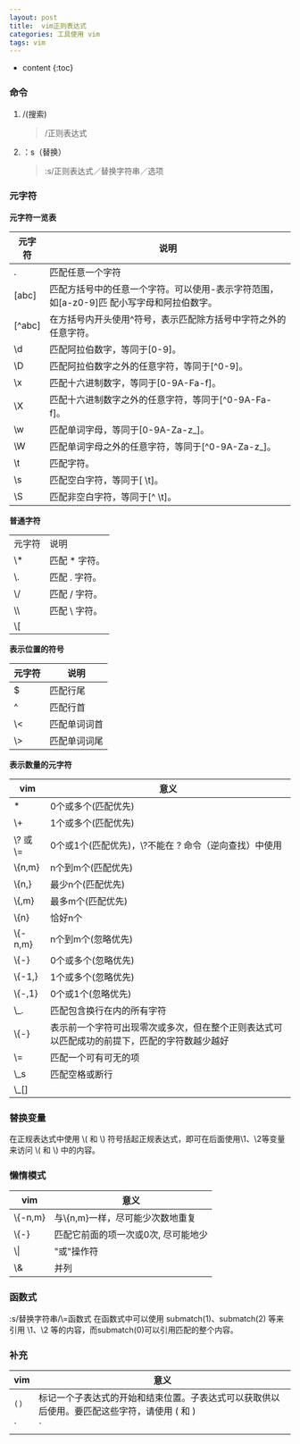 ```yaml
---
layout: post
title:  vim正则表达式
categories: 工具使用 vim
tags: vim
---
```


* content
{:toc}

### 命令

1. /(搜索)

   > /正则表达式

2. ：s（替换）

   > :s/正则表达式／替换字符串／选项



### 元字符


**元字符一览表**

| 元字符 | 说明                                                                                     |
| ------ | ----------------------------------------                                                 |
| .      | 匹配任意一个字符                                                                         |
| [abc]  | 匹配方括号中的任意一个字符。可以使用-表示字符范围，如[a-z0-9]匹 配小写字母和阿拉伯数字。 |
| [^abc] | 在方括号内开头使用^符号，表示匹配除方括号中字符之外的任意字符。                          |
| \\d    | 匹配阿拉伯数字，等同于[0-9]。                                                            |
| \\D    | 匹配阿拉伯数字之外的任意字符，等同于[^0-9]。                                             |
| \\x    | 匹配十六进制数字，等同于[0-9A-Fa-f]。                                                    |
| \\X    | 匹配十六进制数字之外的任意字符，等同于[^0-9A-Fa-f]。                                     |
| \\w    | 匹配单词字母，等同于[0-9A-Za-z_]。                                                       |
| \\W    | 匹配单词字母之外的任意字符，等同于[^0-9A-Za-z_]。                                        |
| \\t    | 匹配<TAB>字符。                                                                          |
| \\s    | 匹配空白字符，等同于[ \\t]。                                                             |
| \\S    | 匹配非空白字符，等同于[^ \\t]。                                                          |



**普通字符**

|        |                |
| ----   | ---------      |
| 元字符 | 说明           |
| \\*    | 匹配 * 字符。  |
| \\.    | 匹配 . 字符。  |
| \\/    | 匹配 / 字符。  |
| \\\\   | 匹配 \\ 字符。 |
| \\[    |                |



**表示位置的符号**

| 元字符 | 说明         |
| ----   | ------       |
| $      | 匹配行尾     |
| ^      | 匹配行首     |
| \\<    | 匹配单词词首 |
| \\>    | 匹配单词词尾 |


<!-- more -->

**表示数量的元字符**

| vim        | 意义                                                                                         |
| ---------  | ----------------------------------------                                                     |
| *          | 0个或多个(匹配优先)                                                                          |
| \\+        | 1个或多个(匹配优先)                                                                          |
| \\? 或 \\= | 0个或1个(匹配优先)，\\?不能在 ? 命令（逆向查找）中使用                                       |
| \\{n,m}    | n个到m个(匹配优先)                                                                           |
| \\{n,}     | 最少n个(匹配优先)                                                                            |
| \\{,m}     | 最多m个(匹配优先)                                                                            |
| \\{n}      | 恰好n个                                                                                      |
| \\{-n,m}   | n个到m个(忽略优先)                                                                           |
| \\{-}      | 0个或多个(忽略优先)                                                                          |
| \\{-1,}    | 1个或多个(忽略优先)                                                                          |
| \\{-,1}    | 0个或1个(忽略优先)                                                                           |
| \\_.       | 匹配包含换行在内的所有字符                                                                   |
| \\{-}      | 表示前一个字符可出现零次或多次，但在整个正则表达式可以匹配成功的前提下，匹配的字符数越少越好 |
| \\=        | 匹配一个可有可无的项                                                                         |
| \\_s       | 匹配空格或断行                                                                               |
| \\_[]      |                                                                                              |


### 替换变量

在正规表达式中使用 \\( 和 \\) 符号括起正规表达式，即可在后面使用\\1、\\2等变量来访问 \\( 和 \\) 中的内容。


### 懒惰模式   
| vim      | 意义                                |
| -------- | --------------------                |
| \\{-n,m} | 与\\{n,m}一样，尽可能少次数地重复   |
| \\{-}    | 匹配它前面的项一次或0次, 尽可能地少 |
| \\\|     | "或"操作符                          |
| \\&      | 并列                                |


### 函数式

:s/替换字符串/\\=函数式
在函数式中可以使用 submatch(1)、submatch(2) 等来引用 \\1、\\2 等的内容，而submatch(0)可以引用匹配的整个内容。


### 补充
| vim      | 意义                                |
| -------- | --------------------                |
| `()`     | 标记一个子表达式的开始和结束位置。子表达式可以获取供以后使用。要匹配这些字符，请使用 \( 和 \) |
|`|`       |    指明两项之间的一个选择。要匹配 |，请使用 \|     |
